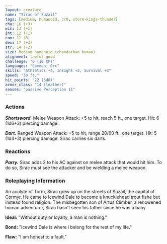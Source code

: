 ```yaml
---
layout: creature
name: "Sirac of Suzail"
tags: [medium, humanoid, cr0, storm-kings-thunder]
cha: 16 (+3)
wis: 13 (+1)
int: 12 (+1)
con: 11 (0)
dex: 17 (+3)
str: 14 (+2)
size: Medium humanoid (chondathan human)
alignment: lawful good
challenge: "0 (10 XP)"
languages: "Common, Orc"
skills: "Athletics +4, Insight +3, Survival +3"
speed: "30 ft."
hit_points: "22 (5d8)"
armor_class: "14 (leather)"
senses: "passive Perception 11"
---
```


### Actions

***Shortsword.*** Melee Weapon Attack: +5 to hit, reach 5 ft., one target. Hit: 6 (1d6+3) piercing  damage.

***Dart.*** Ranged Weapon Attack: +5 to hit, range 20/60 ft., one target. Hit: 5 (1d4+3) piercing damage. Sirac carries six darts.

### Reactions

***Parry.*** Sirac adds 2 to his AC against on melee attack that would hit him. To do so, Sirac must see the attacker and be wielding a melee weapon.

### Roleplaying Information
An acolyte of Torm, Sirac grew up on the streets of Suzail, the capital of Cormyr. He came to Icewind Dale to become a knucklehead trout fishe but instead found religion. The misbegotten son of Artus Climber, a renowened human adventurer, Sirac hasn't seen his father since he was a baby.

**Ideal:** "Without duty or loyalty, a man is nothing."

**Bond:** "Icewind Dale is where i belong for the rest of my life."

**Flaw:** "I am honest to a fault."
